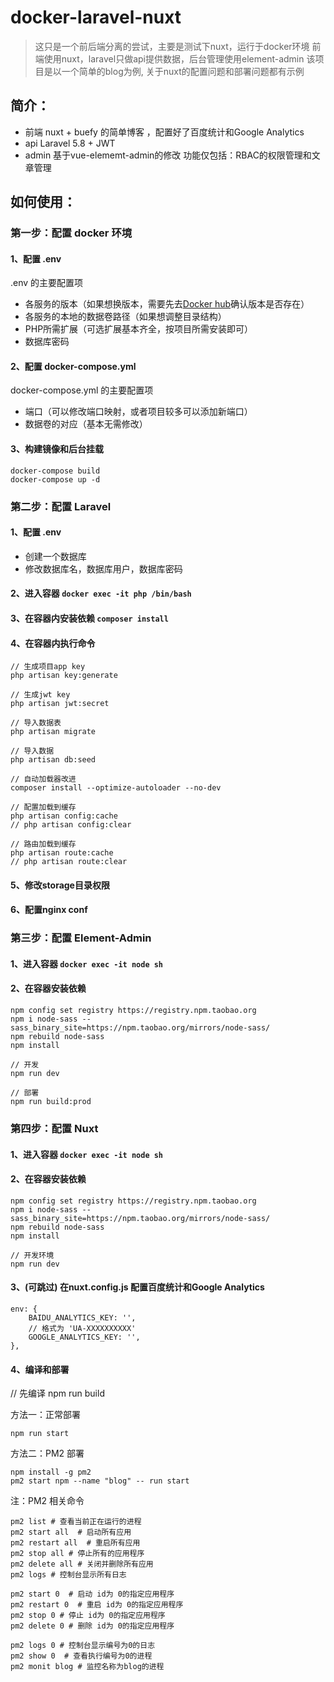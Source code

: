 # docker-laravel-nuxt

>这只是一个前后端分离的尝试，主要是测试下nuxt，运行于docker环境
>前端使用nuxt，laravel只做api提供数据，后台管理使用element-admin
>该项目是以一个简单的blog为例, 关于nuxt的配置问题和部署问题都有示例

## 简介：
* 前端
nuxt + buefy 的简单博客 ，配置好了百度统计和Google Analytics
* api
Laravel 5.8 + JWT
* admin
基于vue-elememt-admin的修改
功能仅包括：RBAC的权限管理和文章管理

## 如何使用：

### 第一步：配置 docker 环境

#### 1、配置 .env
.env 的主要配置项
* 各服务的版本（如果想换版本，需要先去[Docker hub](https://hub.docker.com/search?q=&type=image)确认版本是否存在）
* 各服务的本地的数据卷路径（如果想调整目录结构）
* PHP所需扩展（可选扩展基本齐全，按项目所需安装即可）
* 数据库密码

#### 2、配置 docker-compose.yml
docker-compose.yml 的主要配置项
* 端口（可以修改端口映射，或者项目较多可以添加新端口）
* 数据卷的对应（基本无需修改）

#### 3、构建镜像和后台挂载
```
docker-compose build
docker-compose up -d
```

### 第二步：配置 Laravel

#### 1、配置 .env
* 创建一个数据库
* 修改数据库名，数据库用户，数据库密码

#### 2、进入容器 `docker exec -it php /bin/bash`
#### 3、在容器内安装依赖 `composer install`
#### 4、在容器内执行命令
```
// 生成项目app key
php artisan key:generate

// 生成jwt key
php artisan jwt:secret

// 导入数据表
php artisan migrate

// 导入数据
php artisan db:seed

// 自动加载器改进
composer install --optimize-autoloader --no-dev

// 配置加载到缓存
php artisan config:cache
// php artisan config:clear

// 路由加载到缓存
php artisan route:cache
// php artisan route:clear

```

#### 5、修改storage目录权限

#### 6、配置nginx conf

### 第三步：配置 Element-Admin

#### 1、进入容器 `docker exec -it node sh`
#### 2、在容器安装依赖
```
npm config set registry https://registry.npm.taobao.org
npm i node-sass --sass_binary_site=https://npm.taobao.org/mirrors/node-sass/
npm rebuild node-sass
npm install

// 开发
npm run dev

// 部署
npm run build:prod
```

### 第四步：配置 Nuxt

#### 1、进入容器 `docker exec -it node sh`
#### 2、在容器安装依赖
```
npm config set registry https://registry.npm.taobao.org
npm i node-sass --sass_binary_site=https://npm.taobao.org/mirrors/node-sass/
npm rebuild node-sass
npm install

// 开发环境
npm run dev
```

#### 3、(可跳过) 在nuxt.config.js 配置百度统计和Google Analytics
```
env: {
    BAIDU_ANALYTICS_KEY: '',
    // 格式为 'UA-XXXXXXXXXX'
    GOOGLE_ANALYTICS_KEY: '',
},
```

#### 4、编译和部署

// 先编译
npm run build

方法一：正常部署

```
npm run start
```

方法二：PM2 部署

```
npm install -g pm2
pm2 start npm --name "blog" -- run start
```

注：PM2 相关命令
```
pm2 list # 查看当前正在运行的进程
pm2 start all  # 启动所有应用
pm2 restart all  # 重启所有应用
pm2 stop all # 停止所有的应用程序
pm2 delete all # 关闭并删除所有应用
pm2 logs # 控制台显示所有日志

pm2 start 0  # 启动 id为 0的指定应用程序
pm2 restart 0  # 重启 id为 0的指定应用程序
pm2 stop 0 # 停止 id为 0的指定应用程序
pm2 delete 0 # 删除 id为 0的指定应用程序

pm2 logs 0 # 控制台显示编号为0的日志
pm2 show 0  # 查看执行编号为0的进程
pm2 monit blog # 监控名称为blog的进程
```